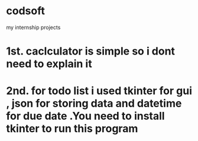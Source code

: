 # codsoft
my internship projects

# **1st.** caclculator is simple so i dont need to explain it

# **2nd.** for todo list i used tkinter for gui , json for storing data and datetime for due date  .You need to install tkinter to run this program

